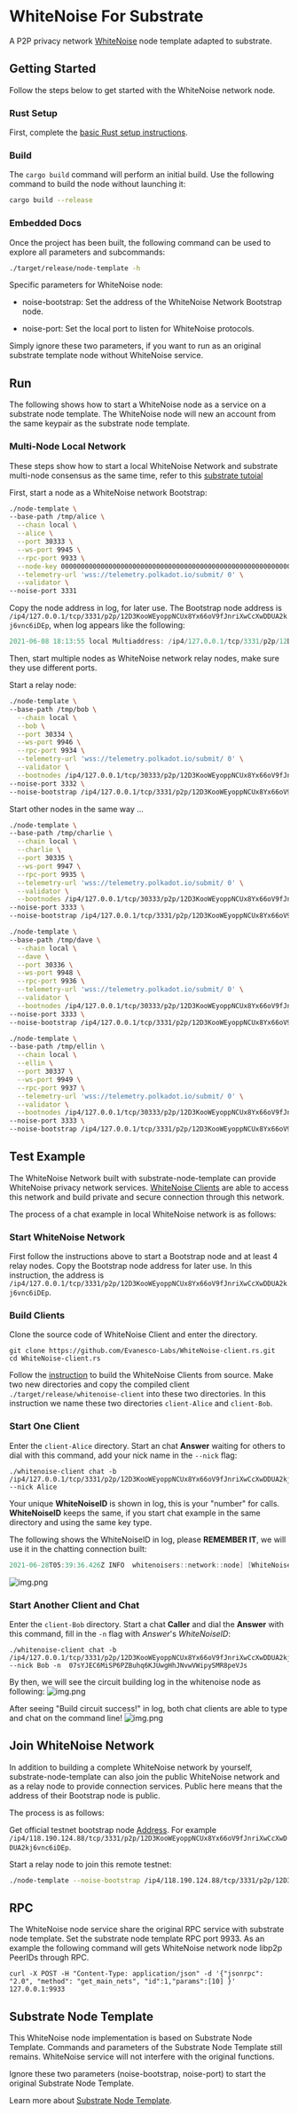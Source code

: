 # WhiteNoise For Substrate

A P2P privacy network [WhiteNoise](https://github.com/Evanesco-Labs/WhiteNoise) node template adapted to substrate.

## Getting Started

Follow the steps below to get started with the WhiteNoise network node.

### Rust Setup

First, complete the [basic Rust setup instructions](./docs/rust-setup.md).

### Build

The `cargo build` command will perform an initial build. Use the following command to build the node
without launching it:

```sh
cargo build --release
```

### Embedded Docs

Once the project has been built, the following command can be used to explore all parameters and
subcommands:

```sh
./target/release/node-template -h
```

Specific parameters for WhiteNoise node:

- noise-bootstrap: Set the address of the WhiteNoise Network Bootstrap node. 

- noise-port: Set the local port to listen for WhiteNoise protocols.

Simply ignore these two parameters, if you want to run as an original substrate template node without WhiteNoise service.

## Run
The following shows how to start a WhiteNoise node as a service on a substrate node template. 
The WhiteNoise node will new an account from the same keypair as the substrate node template. 
### Multi-Node Local Network
These steps show how to start a local WhiteNoise Network and substrate multi-node consensus as the same time, 
refer to this [substrate tutoial](https://substrate.dev/docs/en/tutorials/start-a-private-network/)

First, start a node as a WhiteNoise network Bootstrap:
```sh
./node-template \
--base-path /tmp/alice \
  --chain local \
  --alice \
  --port 30333 \
  --ws-port 9945 \
  --rpc-port 9933 \
  --node-key 0000000000000000000000000000000000000000000000000000000000000001 \
  --telemetry-url 'wss://telemetry.polkadot.io/submit/ 0' \
  --validator \
--noise-port 3331
```

Copy the node address in log, for later use. 
The Bootstrap node address is `/ip4/127.0.0.1/tcp/3331/p2p/12D3KooWEyoppNCUx8Yx66oV9fJnriXwCcXwDDUA2kj6vnc6iDEp`, when log appears like the following:
```verilog
2021-06-08 18:13:55 local Multiaddress: /ip4/127.0.0.1/tcp/3331/p2p/12D3KooWEyoppNCUx8Yx66oV9fJnriXwCcXwDDUA2kj6vnc6iDEp
```


Then, start multiple nodes as WhiteNoise network relay nodes, make sure they use different ports.

Start a relay node:
```sh
./node-template \
--base-path /tmp/bob \
  --chain local \
  --bob \
  --port 30334 \
  --ws-port 9946 \
  --rpc-port 9934 \
  --telemetry-url 'wss://telemetry.polkadot.io/submit/ 0' \
  --validator \
  --bootnodes /ip4/127.0.0.1/tcp/30333/p2p/12D3KooWEyoppNCUx8Yx66oV9fJnriXwCcXwDDUA2kj6vnc6iDEp \
--noise-port 3332 \
--noise-bootstrap /ip4/127.0.0.1/tcp/3331/p2p/12D3KooWEyoppNCUx8Yx66oV9fJnriXwCcXwDDUA2kj6vnc6iDEp
```

Start other nodes in the same way ...
```sh
./node-template \
--base-path /tmp/charlie \
  --chain local \
  --charlie \
  --port 30335 \
  --ws-port 9947 \
  --rpc-port 9935 \
  --telemetry-url 'wss://telemetry.polkadot.io/submit/ 0' \
  --validator \
  --bootnodes /ip4/127.0.0.1/tcp/30333/p2p/12D3KooWEyoppNCUx8Yx66oV9fJnriXwCcXwDDUA2kj6vnc6iDEp \
--noise-port 3333 \
--noise-bootstrap /ip4/127.0.0.1/tcp/3331/p2p/12D3KooWEyoppNCUx8Yx66oV9fJnriXwCcXwDDUA2kj6vnc6iDEp
```

```sh
./node-template \
--base-path /tmp/dave \
  --chain local \
  --dave \
  --port 30336 \
  --ws-port 9948 \
  --rpc-port 9936 \
  --telemetry-url 'wss://telemetry.polkadot.io/submit/ 0' \
  --validator \
  --bootnodes /ip4/127.0.0.1/tcp/30333/p2p/12D3KooWEyoppNCUx8Yx66oV9fJnriXwCcXwDDUA2kj6vnc6iDEp \
--noise-port 3333 \
--noise-bootstrap /ip4/127.0.0.1/tcp/3331/p2p/12D3KooWEyoppNCUx8Yx66oV9fJnriXwCcXwDDUA2kj6vnc6iDEp
```

```sh
./node-template \
--base-path /tmp/ellin \
  --chain local \
  --ellin \
  --port 30337 \
  --ws-port 9949 \
  --rpc-port 9937 \
  --telemetry-url 'wss://telemetry.polkadot.io/submit/ 0' \
  --validator \
  --bootnodes /ip4/127.0.0.1/tcp/30333/p2p/12D3KooWEyoppNCUx8Yx66oV9fJnriXwCcXwDDUA2kj6vnc6iDEp \
--noise-port 3333 \
--noise-bootstrap /ip4/127.0.0.1/tcp/3331/p2p/12D3KooWEyoppNCUx8Yx66oV9fJnriXwCcXwDDUA2kj6vnc6iDEp
```

## Test Example
The WhiteNoise Network built with substrate-node-template can provide WhiteNoise privacy network services. 
[WhiteNoise Clients](https://github.com/Evanesco-Labs/WhiteNoise-client.rs) are able to access this network and build private and secure connection through this network.


The process of a chat example in local WhiteNoise network is as follows:

### Start WhiteNoise Network
First follow the instructions above to start a Bootstrap node and at least 4 relay nodes.
Copy the Bootstrap node address for later use. 
In this instruction, the address is `/ip4/127.0.0.1/tcp/3331/p2p/12D3KooWEyoppNCUx8Yx66oV9fJnriXwCcXwDDUA2kj6vnc6iDEp`.

### Build Clients
Clone the source code of WhiteNoise Client and enter the directory.

```shell
git clone https://github.com/Evanesco-Labs/WhiteNoise-client.rs.git
cd WhiteNoise-client.rs
```

Follow the [instruction](https://github.com/Evanesco-Labs/WhiteNoise-client.rs#build) to build the WhiteNoise Clients from source.
Make two new directories and copy the compiled client `./target/release/whitenoise-client` into these two directories.
In this instruction we name these two directories `client-Alice` and `client-Bob`.

### Start One Client 
Enter the `client-Alice` directory.
Start an chat **Answer** waiting for others to dial with this command, add your nick name in the `--nick` flag:

```shell
./whitenoise-client chat -b /ip4/127.0.0.1/tcp/3331/p2p/12D3KooWEyoppNCUx8Yx66oV9fJnriXwCcXwDDUA2kj6vnc6iDEp --nick Alice
```

Your unique **WhiteNoiseID** is shown in log, this is your "number" for calls. **WhiteNoiseID** keeps the same, if you start chat example in the same directory and using the same key type.

The following shows the WhiteNoiseID in log, please **REMEMBER IT**, we will use it in the chatting connection built:
```verilog
2021-06-28T05:39:36.426Z INFO  whitenoisers::network::node] [WhiteNoise] local whitenoise id:07sYJEC6MiSP6PZBuhq6KJUwgHhJNvwVWipySMR8peVJs
```
![img.png](./docs/pics/wn_id.png)

### Start Another Client and Chat
Enter the `client-Bob` directory.
Start a chat **Caller** and dial the **Answer** with this command, fill in the `-n` flag with *Answer*'s *WhiteNoiseID*:

```shell
./whitenoise-client chat -b /ip4/127.0.0.1/tcp/3331/p2p/12D3KooWEyoppNCUx8Yx66oV9fJnriXwCcXwDDUA2kj6vnc6iDEp --nick Bob -n  07sYJEC6MiSP6PZBuhq6KJUwgHhJNvwVWipySMR8peVJs
```
By then, we will see the circuit building log in the whitenoise node as following:
![img.png](./docs/pics/img.png)

After seeing "Build circuit success!" in log, both chat clients are able to type and chat on the command line!
![img.png](docs/pics/chat.png)

## Join WhiteNoise Network
In addition to building a complete WhiteNoise network by yourself, substrate-node-template can also join the public WhiteNoise network and as a relay node to provide connection services.
Public here means that the address of their Bootstrap node is public.

The process is as follows:

Get official testnet bootstrap node [Address](./.testnet-boot.md). 
For example `/ip4/118.190.124.88/tcp/3331/p2p/12D3KooWEyoppNCUx8Yx66oV9fJnriXwCcXwDDUA2kj6vnc6iDEp`.

Start a relay node to join this remote testnet:
```sh
./node-template --noise-bootstrap /ip4/118.190.124.88/tcp/3331/p2p/12D3KooWEyoppNCUx8Yx66oV9fJnriXwCcXwDDUA2kj6vnc6iDEp --noise-port 3332 
```
## RPC
The WhiteNoise node service share the original RPC service with substrate node template.
Set the substrate node template RPC port 9933. As an example the following command will gets WhiteNoise network node libp2p PeerIDs through RPC.
```shell
curl -X POST -H "Content-Type: application/json" -d '{"jsonrpc": "2.0", "method": "get_main_nets", "id":1,"params":[10] }' 127.0.0.1:9933
```

## Substrate Node Template

This WhiteNoise node implementation is based on Substrate Node Template. Commands and parameters of the Substrate Node Template still remains. 
WhiteNoise service will not interfere with the original functions. 

Ignore these two parameters (noise-bootstrap, noise-port) to start the original Substrate Node Template.

Learn more about [Substrate Node Template](https://github.com/substrate-developer-hub/substrate-node-template).

